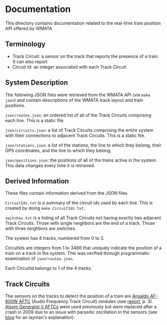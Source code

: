 # Documentation

This directory contains documentation related to the real-time train position
API offered by WMATA


## Terminology

- Track Circuit: a sensor on the track that reports the presence of a
  train.  It can also report 
- Circuit Id: an integer associated with each Track Circuit


## System Description

The following JSON files were retrieved from the WMATA API (via `make
json`) and contain descriptions of the WMATA track layout and train
positions.

`json/routes.json`: an ordered list of all of the Track Circuits
comprising each line.  This is a static file.

`json/circuits.json`: a list of Track Circuits comprising the entire
system with their connections to adjacent Track Circuits.  This is a
static file.

`json/stations.json`: a list of the stations, the line to which they
belong, their GPS coordinates, and the line to which they belong.

`json/positions.json`: the positions of all of the trains active in
the system.  This data changes every time it is retrieved.


## Derived Information

These files contain information derived from the JSON files.

`CircuitIds.txt` is a summary of the circuit ids used by each line.  This is
created by doing `make CircuitIds.txt`.

`switches.txt` is a listing of all Track Circuits not having exactly
two adjacent Track Circuits.  Those with single neighbors are the end
of a track.  Those with three neighbors are switches.

The system has 4 tracks, numbered from 0 to 3.

CircuitIds are integers from 1 to 3486 that uniquely indicate the
position of a train on a track in the system.  This was verified
through programmatic examination of `json/routes.json`.

Each CircuitId belongs to 1 of the 4 tracks.


## Track Circuits

The sensors on the tracks to detect the position of a train are
[Ansaldo AF-800W AFTC](http://www.ansaldo-sts.com/sites/ansaldosts.message-asp.com/files/manuali-ansaldo/CatalogCutSheets/RSE-1F2_AF-Gen%20II%20Components.pdf) (Audio Frequency Track Circuit)
modules (see [report](http://www.wmata.com/about_metro/board_of_directors/board_docs/092414_3BATOUpdate20140924.pdf), p. 3).
[Alsom Generator II AFTCs](http://www.alstomsignalingsolutions.com/Data/Documents/Track_Circuit_09.pdf) were used previously but were
replaced after a crash in 2009 due to an issue with parasitic
oscillation in the sensors (see [blog](http://www.welovedc.com/2009/07/03/sensors-and-indicators-in-plain-english-wmatas-wee-z-issue/) for an layman's
explanation).

